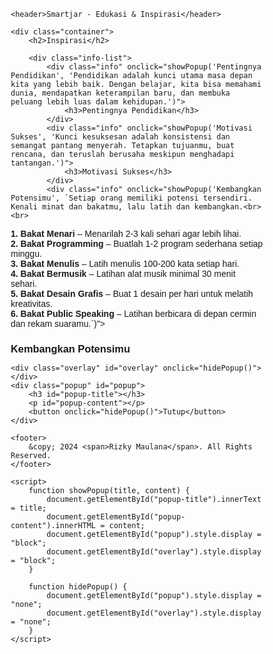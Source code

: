<!DOCTYPE html>
<html lang="id">
<head>
    <meta charset="UTF-8">
    <meta name="viewport" content="width=device-width, initial-scale=1.0">
    <title>Smartjar - Edukasi & Inspirasi</title>
    <link href="https://fonts.googleapis.com/css2?family=Poppins:wght@300;400;600&display=swap" rel="stylesheet">
    <style>
        * {
            margin: 0;
            padding: 0;
            box-sizing: border-box;
            font-family: 'Poppins', sans-serif;
        }

        body {
    background: url('template.png') no-repeat center center fixed;
    background-size: cover;
    color: #fff;
    text-align: center;
    min-height: 100vh;
    display: flex;
    flex-direction: column;
    justify-content: space-between;
}

        header {
            background: rgba(30, 30, 30, 0.85);
            color: #f1c40f;
            padding: 20px;
            font-size: 28px;
            font-weight: 600;
            letter-spacing: 1px;
            text-transform: uppercase;
            box-shadow: 0 4px 10px rgba(0, 0, 0, 0.3);
        }

        .container {
            max-width: 900px;
            margin: 40px auto;
            padding: 30px;
            background: transparent;
            box-shadow: none;
            border-radius: 12px;
        }

        h2 {
            font-size: 26px;
            color: #f1c40f;
            font-weight: 600;
            margin-bottom: 20px;
        }

        .info-list {
            display: flex;
            flex-wrap: wrap;
            justify-content: center;
            gap: 25px;
            margin-top: 25px;
        }

        .info {
            background: rgba(255, 255, 255, 0.15);
            color: #ecf0f1;
            padding: 22px;
            width: 280px;
            border-radius: 12px;
            text-align: center;
            transition: 0.3s ease-in-out;
            box-shadow: 0 5px 12px rgba(0, 0, 0, 0.3);
            cursor: pointer;
        }

        .info:hover {
            background: rgba(255, 255, 255, 0.25);
            transform: translateY(-5px);
            box-shadow: 0 8px 16px rgba(0, 0, 0, 0.3);
        }

        .popup {
            display: none;
            position: fixed;
            top: 50%;
            left: 50%;
            transform: translate(-50%, -50%);
            background: rgba(20, 20, 20, 0.95);
            padding: 30px;
            border-radius: 12px;
            width: 85%;
            max-width: 420px;
            text-align: center;
            color: white;
            box-shadow: 0 8px 16px rgba(0, 0, 0, 0.4);
        }

        .popup h3 {
            font-size: 22px;
            color: #f1c40f;
            margin-bottom: 15px;
        }

        .popup p {
            font-size: 16px;
            color: #ddd;
            line-height: 1.6;
        }

        .popup button {
            margin-top: 15px;
            background: #f1c40f;
            border: none;
            padding: 10px 18px;
            font-weight: bold;
            border-radius: 6px;
            cursor: pointer;
            transition: 0.3s;
        }

        .popup button:hover {
            background: #d4ac0d;
        }

        .overlay {
            display: none;
            position: fixed;
            top: 0;
            left: 0;
            width: 100%;
            height: 100%;
            background: rgba(0, 0, 0, 0.6);
        }

        footer {
            margin-top: 40px;
            padding: 18px;
            background: rgba(34, 34, 34, 0.85);
            color: white;
            font-size: 14px;
            font-weight: 300;
            border-top: 2px solid #f1c40f;
            box-shadow: 0 -4px 10px rgba(0, 0, 0, 0.3);
            text-align: center;
        }

        footer span {
            font-weight: bold;
            color: #f1c40f;
        }
        .info:nth-child(1) { 
    background: #1a1a1a; /* Hitam */
}

.info:nth-child(2) { 
    background: #2c3e50; /* Biru gelap */
}

.info:nth-child(3) { 
    background: #1a1a1a; /* Hitam */
}
    </style>
</head>
<body>

    <header>Smartjar - Edukasi & Inspirasi</header>

    <div class="container">
        <h2>Inspirasi</h2>

        <div class="info-list">
            <div class="info" onclick="showPopup('Pentingnya Pendidikan', 'Pendidikan adalah kunci utama masa depan kita yang lebih baik. Dengan belajar, kita bisa memahami dunia, mendapatkan keterampilan baru, dan membuka peluang lebih luas dalam kehidupan.')">
                <h3>Pentingnya Pendidikan</h3>
            </div>
            <div class="info" onclick="showPopup('Motivasi Sukses', 'Kunci kesuksesan adalah konsistensi dan semangat pantang menyerah. Tetapkan tujuanmu, buat rencana, dan teruslah berusaha meskipun menghadapi tantangan.')">
                <h3>Motivasi Sukses</h3>
            </div>
            <div class="info" onclick="showPopup('Kembangkan Potensimu', `Setiap orang memiliki potensi tersendiri. Kenali minat dan bakatmu, lalu latih dan kembangkan.<br><br>
   
<strong>1. Bakat Menari</strong> – Menarilah 2-3 kali sehari agar lebih lihai. <br>
<strong>2. Bakat Programming</strong> – Buatlah 1-2 program sederhana setiap minggu. <br>
<strong>3. Bakat Menulis</strong> – Latih menulis 100-200 kata setiap hari. <br>
<strong>4. Bakat Bermusik</strong> – Latihan alat musik minimal 30 menit sehari. <br>
<strong>5. Bakat Desain Grafis</strong> – Buat 1 desain per hari untuk melatih kreativitas. <br>
<strong>6. Bakat Public Speaking</strong> – Latihan berbicara di depan cermin dan rekam suaramu.`)">
                <h3>Kembangkan Potensimu</h3>
            </div>
        </div>
    </div>

    <div class="overlay" id="overlay" onclick="hidePopup()"></div>
    <div class="popup" id="popup">
        <h3 id="popup-title"></h3>
        <p id="popup-content"></p>
        <button onclick="hidePopup()">Tutup</button>
    </div>

    <footer>
        &copy; 2024 <span>Rizky Maulana</span>. All Rights Reserved.
    </footer>

    <script>
        function showPopup(title, content) {
            document.getElementById("popup-title").innerText = title;
            document.getElementById("popup-content").innerHTML = content;
            document.getElementById("popup").style.display = "block";
            document.getElementById("overlay").style.display = "block";
        }

        function hidePopup() {
            document.getElementById("popup").style.display = "none";
            document.getElementById("overlay").style.display = "none";
        }
    </script>

</body>
</html>
